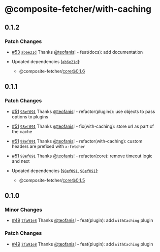 # @composite-fetcher/with-caching

## 0.1.2

### Patch Changes

- [#53](https://github.com/teofanis/composite-fetcher/pull/53) [`ab6e21d`](https://github.com/teofanis/composite-fetcher/commit/ab6e21d4b5717a9e5717f7a3cb9b5feb5f50cf87) Thanks [@teofanis](https://github.com/teofanis)! - feat(docs): add documentation

- Updated dependencies [[`ab6e21d`](https://github.com/teofanis/composite-fetcher/commit/ab6e21d4b5717a9e5717f7a3cb9b5feb5f50cf87)]:
  - @composite-fetcher/core@0.1.6

## 0.1.1

### Patch Changes

- [#51](https://github.com/teofanis/composite-fetcher/pull/51) [`98ef091`](https://github.com/teofanis/composite-fetcher/commit/98ef091783eb8c83309b08f2804c30c4e9216684) Thanks [@teofanis](https://github.com/teofanis)! - refactor(plugins): use objects to pass options to plugins

- [#51](https://github.com/teofanis/composite-fetcher/pull/51) [`98ef091`](https://github.com/teofanis/composite-fetcher/commit/98ef091783eb8c83309b08f2804c30c4e9216684) Thanks [@teofanis](https://github.com/teofanis)! - fix(with-caching): store url as part of the cache

- [#51](https://github.com/teofanis/composite-fetcher/pull/51) [`98ef091`](https://github.com/teofanis/composite-fetcher/commit/98ef091783eb8c83309b08f2804c30c4e9216684) Thanks [@teofanis](https://github.com/teofanis)! - refactor(with-caching): custom headers are prefixed with `x-fetcher`

- [#51](https://github.com/teofanis/composite-fetcher/pull/51) [`98ef091`](https://github.com/teofanis/composite-fetcher/commit/98ef091783eb8c83309b08f2804c30c4e9216684) Thanks [@teofanis](https://github.com/teofanis)! - refactor(core): remove timeout logic and next

- Updated dependencies [[`98ef091`](https://github.com/teofanis/composite-fetcher/commit/98ef091783eb8c83309b08f2804c30c4e9216684), [`98ef091`](https://github.com/teofanis/composite-fetcher/commit/98ef091783eb8c83309b08f2804c30c4e9216684)]:
  - @composite-fetcher/core@0.1.5

## 0.1.0

### Minor Changes

- [#49](https://github.com/teofanis/composite-fetcher/pull/49) [`7fa91e8`](https://github.com/teofanis/composite-fetcher/commit/7fa91e8a8120c4a01d4d3e8ff6cbb5a6a8455ec8) Thanks [@teofanis](https://github.com/teofanis)! - feat(plugin): add `withCaching` plugin

### Patch Changes

- [#49](https://github.com/teofanis/composite-fetcher/pull/49) [`7fa91e8`](https://github.com/teofanis/composite-fetcher/commit/7fa91e8a8120c4a01d4d3e8ff6cbb5a6a8455ec8) Thanks [@teofanis](https://github.com/teofanis)! - feat(plugin): add `withCaching` plugin

